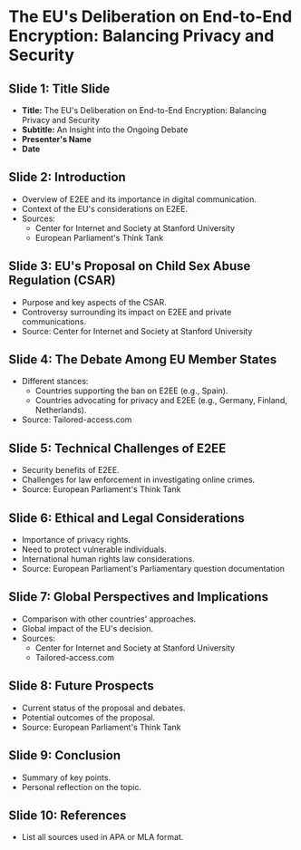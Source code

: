 # The EU's Deliberation on End-to-End Encryption: Balancing Privacy and Security

## Slide 1: Title Slide
- **Title:** The EU's Deliberation on End-to-End Encryption: Balancing Privacy and Security
- **Subtitle:** An Insight into the Ongoing Debate
- **Presenter's Name**
- **Date**

## Slide 2: Introduction
- Overview of E2EE and its importance in digital communication.
- Context of the EU's considerations on E2EE.
- Sources:
  - Center for Internet and Society at Stanford University
  - European Parliament's Think Tank

## Slide 3: EU's Proposal on Child Sex Abuse Regulation (CSAR)
- Purpose and key aspects of the CSAR.
- Controversy surrounding its impact on E2EE and private communications.
- Source: Center for Internet and Society at Stanford University

## Slide 4: The Debate Among EU Member States
- Different stances:
  - Countries supporting the ban on E2EE (e.g., Spain).
  - Countries advocating for privacy and E2EE (e.g., Germany, Finland, Netherlands).
- Source: Tailored-access.com

## Slide 5: Technical Challenges of E2EE
- Security benefits of E2EE.
- Challenges for law enforcement in investigating online crimes.
- Source: European Parliament's Think Tank

## Slide 6: Ethical and Legal Considerations
- Importance of privacy rights.
- Need to protect vulnerable individuals.
- International human rights law considerations.
- Source: European Parliament's Parliamentary question documentation

## Slide 7: Global Perspectives and Implications
- Comparison with other countries' approaches.
- Global impact of the EU's decision.
- Sources:
  - Center for Internet and Society at Stanford University
  - Tailored-access.com

## Slide 8: Future Prospects
- Current status of the proposal and debates.
- Potential outcomes of the proposal.
- Source: European Parliament's Think Tank

## Slide 9: Conclusion
- Summary of key points.
- Personal reflection on the topic.

## Slide 10: References
- List all sources used in APA or MLA format.

